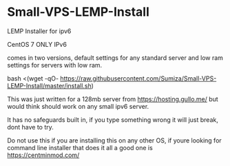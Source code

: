 # Small-VPS-LEMP-Install
LEMP Installer for ipv6

CentOS 7 ONLY
IPv6

comes in two versions, default settings for any standard server and low ram settings for servers with low ram.

bash <(wget -qO- https://raw.githubusercontent.com/Sumiza/Small-VPS-LEMP-Install/master/install.sh)

This was just written for a 128mb server from https://hosting.gullo.me/ but would think should work on any small ipv6 server.

It has no safeguards built in, if you type something wrong it will just break, dont have to try.

Do not use this if you are installing this on any other OS, if youre looking for command line installer that does it all a good one is https://centminmod.com/
